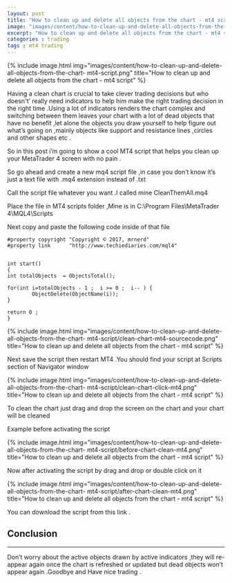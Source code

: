 ```yaml
---
layout: post
title: "How to clean up and delete all objects from the chart - mt4 script"
image: "images/content/how-to-clean-up-and-delete-all-objects-from-the-chart- mt4-script.png"
excerpt: "How to clean up and delete all objects from the chart - mt4 script"
categories : trading
tags : mt4 trading 
---
```


{% include image.html
   img="images/content/how-to-clean-up-and-delete-all-objects-from-the-chart- mt4-script.png"
       title="How to clean up and delete all objects from the chart - mt4 script"
%}

Having a clean chart is crucial to take clever trading decisions but who doesn't’ really need indicators to help him make the right trading decision in the right time .Using a lot of indicators renders the chart complex and switching between them leaves your chart with a lot of dead objects that have no benefit ,let alone the objects you draw yourself to help figure out what’s going on ,mainly objects like   support and resistance lines ,circles and other shapes etc .

So in this post i’m going to show a cool MT4 script that helps you clean up your MetaTrader 4 screen with no pain .

So go ahead and create a new mq4 script file ,in case you don’t know it’s just a text file with .mq4 extension instead of .txt

Call the script file whatever you want .I called mine CleanThemAll.mq4

Place the file in MT4 scripts folder ,Mine is in C:\Program Files\MetaTrader 4\MQL4\Scripts 
 
Next copy and paste the following code inside of that file 

    #property copyright "Copyright © 2017, mrnerd"
    #property link      "http://www.techiediaries.com/mql4"


    int start()
    {
    int totalObjects  = ObjectsTotal();
    
    for(int i=totalObjects - 1 ;  i >= 0 ;  i-- ) {
            ObjectDelete(ObjectName(i));
    }
    
    return 0 ;
    }

{% include image.html
   img="images/content/how-to-clean-up-and-delete-all-objects-from-the-chart- mt4-script/clean-chart-mt4-sourcecode.png"
       title="How to clean up and delete all objects from the chart - mt4 script"
%}

Next save the script then restart MT4 .You should find your script at Scripts section of Navigator window 

{% include image.html
   img="images/content/how-to-clean-up-and-delete-all-objects-from-the-chart- mt4-script/clean-chart-click-mt4.png"
       title="How to clean up and delete all objects from the chart - mt4 script"
%}

To clean the chart just drag and drop the screen on the chart and your chart will be cleaned 

Example before activating the script 


{% include image.html
   img="images/content/how-to-clean-up-and-delete-all-objects-from-the-chart- mt4-script/before-chart-clean-mt4.png"
       title="How to clean up and delete all objects from the chart - mt4 script"
%}

Now after activating the script by drag and drop or double click on it 

{% include image.html
   img="images/content/how-to-clean-up-and-delete-all-objects-from-the-chart- mt4-script/after-chart-clean-mt4.png"
       title="How to clean up and delete all objects from the chart - mt4 script"
%}


You can download the script from this link .

Conclusion
--------------
-----------------

Don’t worry about the active objects drawn by active indicators ,they will re-appear again once the chart 
is refreshed or updated but dead objects won’t appear again .Goodbye and Have nice trading .
